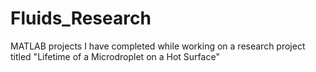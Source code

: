 # Fluids_Research
MATLAB projects I have completed while working on a research project titled "Lifetime of a Microdroplet on a Hot Surface"
